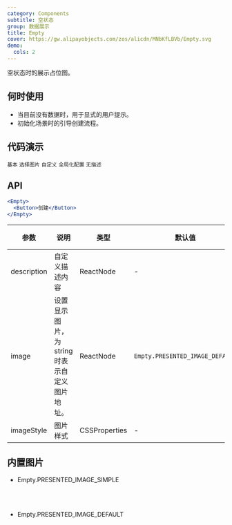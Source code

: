```yaml
---
category: Components
subtitle: 空状态
group: 数据展示
title: Empty
cover: https://gw.alipayobjects.com/zos/alicdn/MNbKfLBVb/Empty.svg
demo:
  cols: 2
---
```


空状态时的展示占位图。

## 何时使用

- 当目前没有数据时，用于显式的用户提示。
- 初始化场景时的引导创建流程。

## 代码演示

<!-- prettier-ignore -->
<code src="./demo/basic.tsx">基本</code>
<code src="./demo/simple.tsx">选择图片</code>
<code src="./demo/customize.tsx">自定义</code>
<code src="./demo/config-provider.tsx">全局化配置</code>
<code src="./demo/description.tsx">无描述</code>

## API

```jsx
<Empty>
  <Button>创建</Button>
</Empty>
```

| 参数 | 说明 | 类型 | 默认值 | 版本 |
| --- | --- | --- | --- | --- |
| description | 自定义描述内容 | ReactNode | - |  |
| image | 设置显示图片，为 string 时表示自定义图片地址。 | ReactNode | `Empty.PRESENTED_IMAGE_DEFAULT` |  |
| imageStyle | 图片样式 | CSSProperties | - |  |

## 内置图片

- Empty.PRESENTED_IMAGE_SIMPLE

  <div class="site-empty-buildIn-img site-empty-buildIn-simple"><div>

- Empty.PRESENTED_IMAGE_DEFAULT

  <div class="site-empty-buildIn-img site-empty-buildIn-default"></div>

<style>
  .site-empty-buildIn-img {
    background-repeat: no-repeat;
    background-size: contain;
  }
  .site-empty-buildIn-simple {
    width: 55px;
    height: 35px;
    background-image: url("https://user-images.githubusercontent.com/507615/54591679-b0ceb580-4a65-11e9-925c-ad15b4eae93d.png");
  }
  .site-empty-buildIn-default {
    width: 121px;
    height: 116px;
    background-image: url("https://user-images.githubusercontent.com/507615/54591670-ac0a0180-4a65-11e9-846c-e55ffce0fe7b.png");
  }
  [data-theme="dark"] .site-empty-buildIn-simple {
    background-image: url("https://gw.alipayobjects.com/zos/antfincdn/ldFsHUh3Xh/ea62c5fe-07bb-4fcd-9d35-19220cef372e.png");
  }
  [data-theme="dark"] .site-empty-buildIn-default {
    background-image: url("https://gw.alipayobjects.com/mdn/rms_08e378/afts/img/A*gfq-SoT3wF0AAAAAAAAAAABkARQnAQ");
  }
</style>
